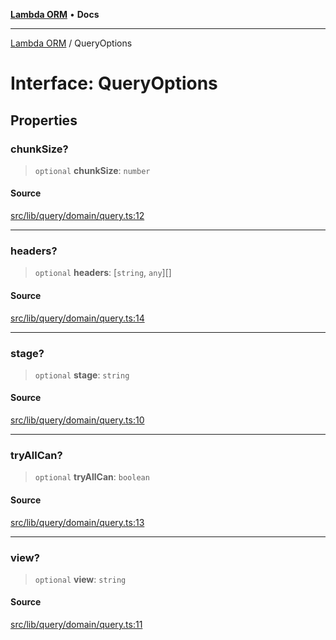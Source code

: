 [**Lambda ORM**](../README.md) • **Docs**

***

[Lambda ORM](../README.md) / QueryOptions

# Interface: QueryOptions

## Properties

### chunkSize?

> `optional` **chunkSize**: `number`

#### Source

[src/lib/query/domain/query.ts:12](https://github.com/lambda-orm/lambdaorm-base/blob/b57bb1d116951848254ba54a2a732f51efc20654/src/lib/query/domain/query.ts#L12)

***

### headers?

> `optional` **headers**: [`string`, `any`][]

#### Source

[src/lib/query/domain/query.ts:14](https://github.com/lambda-orm/lambdaorm-base/blob/b57bb1d116951848254ba54a2a732f51efc20654/src/lib/query/domain/query.ts#L14)

***

### stage?

> `optional` **stage**: `string`

#### Source

[src/lib/query/domain/query.ts:10](https://github.com/lambda-orm/lambdaorm-base/blob/b57bb1d116951848254ba54a2a732f51efc20654/src/lib/query/domain/query.ts#L10)

***

### tryAllCan?

> `optional` **tryAllCan**: `boolean`

#### Source

[src/lib/query/domain/query.ts:13](https://github.com/lambda-orm/lambdaorm-base/blob/b57bb1d116951848254ba54a2a732f51efc20654/src/lib/query/domain/query.ts#L13)

***

### view?

> `optional` **view**: `string`

#### Source

[src/lib/query/domain/query.ts:11](https://github.com/lambda-orm/lambdaorm-base/blob/b57bb1d116951848254ba54a2a732f51efc20654/src/lib/query/domain/query.ts#L11)
